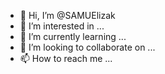 - 👋 Hi, I’m @SAMUElizak
- 👀 I’m interested in ...
- 🌱 I’m currently learning ...
- 💞️ I’m looking to collaborate on ...
- 📫 How to reach me ...

<!---
SAMUElizak/SAMUElizak is a ✨ special ✨ repository because its `README.md` (this file) appears on your GitHub profile.
You can click the Preview link to take a look at your changes.
--->
